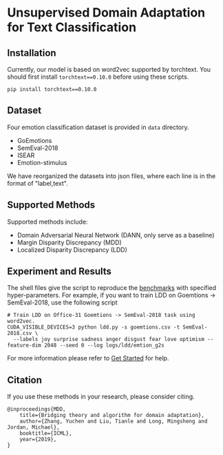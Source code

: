 # Unsupervised Domain Adaptation for Text Classification

## Installation
Currently, our model is based on word2vec supported by torchtext. 
You should first install ``torchtext==0.10.0`` before using these scripts.

```
pip install torchtext==0.10.0
```

## Dataset
Four emotion classification dataset is provided in ``data`` directory.

- GoEmotions
- SemEval-2018
- ISEAR
- Emotion-stimulus

We have reorganized the datasets into json files, where each line is in the format of "label,text".

## Supported Methods

Supported methods include:

- Domain Adversarial Neural Network (DANN, only serve as a baseline)
- Margin Disparity Discrepancy (MDD)
- Localized Disparity Discrepancy (LDD)

## Experiment and Results

The shell files give the script to reproduce the [benchmarks](/docs/dalib/benchmarks/unsupervised_da.rst) with specified hyper-parameters.
For example, if you want to train LDD on Goemtions -> SemEval-2018, use the following script

```shell script
# Train LDD on Office-31 Goemtions -> SemEval-2018 task using word2vec.
CUDA_VISIBLE_DEVICES=3 python ldd.py -s goemtions.csv -t SemEval-2018.csv \
  --labels joy surprise sadness anger disgust fear love optimism --feature-dim 2048 --seed 0 --log logs/ldd/emtion_g2s
```

For more information please refer to [Get Started](/docs/get_started/quickstart.rst) for help.


## Citation
If you use these methods in your research, please consider citing.

```
@inproceedings{MDD,
    title={Bridging theory and algorithm for domain adaptation},
    author={Zhang, Yuchen and Liu, Tianle and Long, Mingsheng and Jordan, Michael},
    booktitle={ICML},
    year={2019},
}
```
